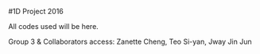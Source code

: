 #1D Project 2016 

All codes used will be here.

Group 3 & Collaborators access: Zanette Cheng, Teo Si-yan, Jway Jin Jun 
